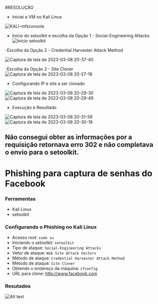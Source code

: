 
#RESOLUÇÃO

- Iniciei a VM no Kali Linux

![KALI-mfsconsole](https://user-images.githubusercontent.com/7245185/223876917-b76b3bc6-879d-44f4-9c99-0a873e7509b5.png)


- Inicio do setoolkit e escolha da Opção 1 - Social-Engineering Attacks 
![Inicio setoolkit](https://user-images.githubusercontent.com/7245185/223876995-e824ab3f-a3f7-4afd-9619-d7e5d2650c8b.png)


-Escolha da Opção 2 - Credential Harvester Attack Method

![Captura de tela de 2023-03-08 20-37-40](https://user-images.githubusercontent.com/7245185/223877390-fc7dc25f-cc12-46d0-819a-0e01ee70a154.png)

-Escolha da Opção 2 - Site Cloner
![Captura de tela de 2023-03-08 20-27-18](https://user-images.githubusercontent.com/7245185/223877441-2a6e70e6-1ab4-4d13-8514-3438bf970f59.png)


- Configurando IP e site a ser clonado


![Captura de tela de 2023-03-08 20-29-30](https://user-images.githubusercontent.com/7245185/223877545-67ec789f-0ca7-483c-8166-6a76e2b1a904.png)
![Captura de tela de 2023-03-08 20-29-49](https://user-images.githubusercontent.com/7245185/223877544-81dd5259-8b81-4016-a811-a44af2b8075b.png)

- Execução e Resultado

![Captura de tela de 2023-03-08 20-31-59](https://user-images.githubusercontent.com/7245185/223877609-dc1bd0f0-60de-4024-b8ac-a58d8a41eaab.png)
![Captura de tela de 2023-03-08 20-30-18](https://user-images.githubusercontent.com/7245185/223877615-ee2f38cb-83b6-4c09-a6db-388f9d0b2a78.png)


## Não consegui obter as informações por a requisição retornava erro 302 e não completava o envio para o setoolkit.



# Phishing para captura de senhas do Facebook

### Ferramentas

- Kali Linux
- setoolkit

### Configurando o Phishing no Kali Linux

- Acesso root: ``` sudo su ```
- Iniciando o setoolkit: ``` setoolkit ```
- Tipo de ataque: ``` Social-Engineering Attacks ```
- Vetor de ataque: ``` Web Site Attack Vectors ```
- Método de ataque: ```Credential Harvester Attack Method ```
- Método de ataque: ``` Site Cloner ```
- Obtendo o endereço da máquina: ``` ifconfig ```
- URL para clone: http://www.facebook.com

### Resutados

![Alt text](./passwd.png "Optional title")







